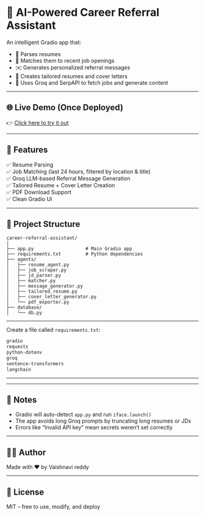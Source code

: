 # 🚀 AI-Powered Career Referral Assistant

An intelligent Gradio app that:
- 🧠 Parses resumes
- 🧩 Matches them to recent job openings
- ✉️ Generates personalized referral messages
- 📄 Creates tailored resumes and cover letters
- 💼 Uses Groq and SerpAPI to fetch jobs and generate content

---

## 🌐 Live Demo (Once Deployed)
👉 [Click here to try it out](https://huggingface.co/spaces/YOUR_USERNAME/career-referral-assistant)

---

## 🧾 Features

✅ Resume Parsing  
✅ Job Matching (last 24 hours, filtered by location & title)  
✅ Groq LLM-based Referral Message Generation  
✅ Tailored Resume + Cover Letter Creation  
✅ PDF Download Support  
✅ Clean Gradio UI

---

## 📁 Project Structure

```
career-referral-assistant/
│
├── app.py                   # Main Gradio app
├── requirements.txt         # Python dependencies
├── agents/
│   ├── resume_agent.py
│   ├── job_scraper.py
│   ├── jd_parser.py
│   ├── matcher.py
│   ├── message_generator.py
│   ├── tailored_resume.py
│   ├── cover_letter_generator.py
│   └── pdf_exporter.py
├── database/
│   └── db.py
```

---



Create a file called `requirements.txt`:

```txt
gradio
requests
python-dotenv
groq
sentence-transformers
langchain
```

---

---

## 📌 Notes

- Gradio will auto-detect `app.py` and run `iface.launch()`
- The app avoids long Groq prompts by truncating long resumes or JDs
- Errors like “Invalid API key” mean secrets weren’t set correctly

---

## 👨‍💻 Author

Made with ❤️ by Vaishnavi reddy

---

## 📃 License

MIT – free to use, modify, and deploy
